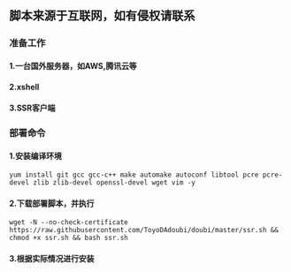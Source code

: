 ## 脚本来源于互联网，如有侵权请联系


### 准备工作

#### 1.一台国外服务器，如AWS,腾讯云等
#### 2.xshell
#### 3.SSR客户端

### 部署命令

#### 1.安装编译环境

```
yum install git gcc gcc-c++ make automake autoconf libtool pcre pcre-devel zlib zlib-devel openssl-devel wget vim -y
```

#### 2.下载部署脚本，并执行

```
wget -N --no-check-certificate https://raw.githubusercontent.com/ToyoDAdoubi/doubi/master/ssr.sh && chmod +x ssr.sh && bash ssr.sh
```

#### 3.根据实际情况进行安装
